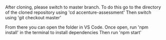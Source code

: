 After cloning, please switch to master branch.
To do this go to the directory of the cloned repository using 'cd accenture-assessment'
Then switch using 'git checkout master'

From there you can open the folder in VS Code.
Once open, run 'npm install' in the terminal to install dependencies
Then run 'npm start'
